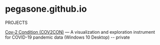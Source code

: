 # pegasone.github.io
PROJECTS

<a href="https://github.com/pegasone/cov2con">Cov-2 Condition (COV2CON)</a> — A visualization and exploration instrument for COVID-19 pandemic data (Windows 10 Desktop) -- private
